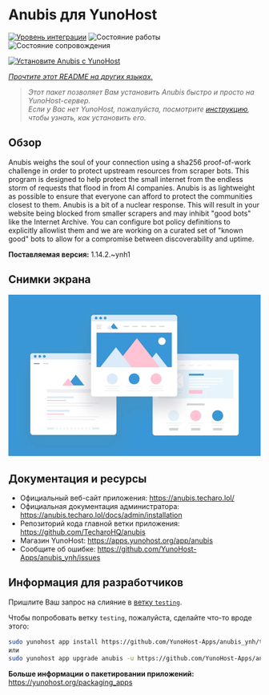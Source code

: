 <!--
Важно: этот README был автоматически сгенерирован <https://github.com/YunoHost/apps/tree/master/tools/readme_generator>
Он НЕ ДОЛЖЕН редактироваться вручную.
-->

# Anubis для YunoHost

[![Уровень интеграции](https://apps.yunohost.org/badge/integration/anubis)](https://ci-apps.yunohost.org/ci/apps/anubis/)
![Состояние работы](https://apps.yunohost.org/badge/state/anubis)
![Состояние сопровождения](https://apps.yunohost.org/badge/maintained/anubis)

[![Установите Anubis с YunoHost](https://install-app.yunohost.org/install-with-yunohost.svg)](https://install-app.yunohost.org/?app=anubis)

*[Прочтите этот README на других языках.](./ALL_README.md)*

> *Этот пакет позволяет Вам установить Anubis быстро и просто на YunoHost-сервер.*  
> *Если у Вас нет YunoHost, пожалуйста, посмотрите [инструкцию](https://yunohost.org/install), чтобы узнать, как установить его.*

## Обзор

Anubis weighs the soul of your connection using a sha256 proof-of-work challenge in order to protect upstream resources from scraper bots.
This program is designed to help protect the small internet from the endless storm of requests that flood in from AI companies. Anubis is as lightweight as possible to ensure that everyone can afford to protect the communities closest to them.
Anubis is a bit of a nuclear response. This will result in your website being blocked from smaller scrapers and may inhibit "good bots" like the Internet Archive. You can configure bot policy definitions to explicitly allowlist them and we are working on a curated set of "known good" bots to allow for a compromise between discoverability and uptime.


**Поставляемая версия:** 1.14.2.~ynh1

## Снимки экрана

![Снимок экрана Anubis](./doc/screenshots/example.jpg)

## Документация и ресурсы

- Официальный веб-сайт приложения: <https://anubis.techaro.lol/>
- Официальная документация администратора: <https://anubis.techaro.lol/docs/admin/installation>
- Репозиторий кода главной ветки приложения: <https://github.com/TecharoHQ/anubis>
- Магазин YunoHost: <https://apps.yunohost.org/app/anubis>
- Сообщите об ошибке: <https://github.com/YunoHost-Apps/anubis_ynh/issues>

## Информация для разработчиков

Пришлите Ваш запрос на слияние в [ветку `testing`](https://github.com/YunoHost-Apps/anubis_ynh/tree/testing).

Чтобы попробовать ветку `testing`, пожалуйста, сделайте что-то вроде этого:

```bash
sudo yunohost app install https://github.com/YunoHost-Apps/anubis_ynh/tree/testing --debug
или
sudo yunohost app upgrade anubis -u https://github.com/YunoHost-Apps/anubis_ynh/tree/testing --debug
```

**Больше информации о пакетировании приложений:** <https://yunohost.org/packaging_apps>
